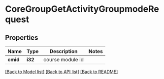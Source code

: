 # CoreGroupGetActivityGroupmodeRequest

## Properties

Name | Type | Description | Notes
------------ | ------------- | ------------- | -------------
**cmid** | **i32** | course module id | 

[[Back to Model list]](../README.md#documentation-for-models) [[Back to API list]](../README.md#documentation-for-api-endpoints) [[Back to README]](../README.md)


